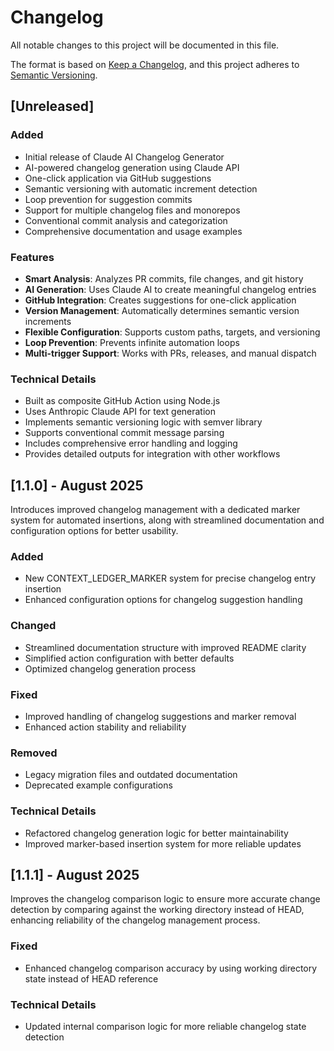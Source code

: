 # Changelog

All notable changes to this project will be documented in this file.

The format is based on [Keep a Changelog](https://keepachangelog.com/en/1.0.0/),
and this project adheres to [Semantic Versioning](https://semver.org/spec/v2.0.0.html).

## [Unreleased]

### Added

- Initial release of Claude AI Changelog Generator
- AI-powered changelog generation using Claude API
- One-click application via GitHub suggestions
- Semantic versioning with automatic increment detection
- Loop prevention for suggestion commits
- Support for multiple changelog files and monorepos
- Conventional commit analysis and categorization
- Comprehensive documentation and usage examples

### Features

- **Smart Analysis**: Analyzes PR commits, file changes, and git history
- **AI Generation**: Uses Claude AI to create meaningful changelog entries
- **GitHub Integration**: Creates suggestions for one-click application
- **Version Management**: Automatically determines semantic version increments
- **Flexible Configuration**: Supports custom paths, targets, and versioning
- **Loop Prevention**: Prevents infinite automation loops
- **Multi-trigger Support**: Works with PRs, releases, and manual dispatch

### Technical Details

- Built as composite GitHub Action using Node.js
- Uses Anthropic Claude API for text generation
- Implements semantic versioning logic with semver library
- Supports conventional commit message parsing
- Includes comprehensive error handling and logging
- Provides detailed outputs for integration with other workflows

## [1.1.0] - August 2025

Introduces improved changelog management with a dedicated marker system for automated insertions, along with streamlined documentation and configuration options for better usability.

### Added
- New CONTEXT_LEDGER_MARKER system for precise changelog entry insertion
- Enhanced configuration options for changelog suggestion handling

### Changed
- Streamlined documentation structure with improved README clarity
- Simplified action configuration with better defaults
- Optimized changelog generation process

### Fixed
- Improved handling of changelog suggestions and marker removal
- Enhanced action stability and reliability

### Removed
- Legacy migration files and outdated documentation
- Deprecated example configurations

### Technical Details
- Refactored changelog generation logic for better maintainability
- Improved marker-based insertion system for more reliable updates


## [1.1.1] - August 2025

Improves the changelog comparison logic to ensure more accurate change detection by comparing against the working directory instead of HEAD, enhancing reliability of the changelog management process.

### Fixed
- Enhanced changelog comparison accuracy by using working directory state instead of HEAD reference

### Technical Details
- Updated internal comparison logic for more reliable changelog state detection
<!-- Updated for AI processing at 2025-08-17T21:37:53.855Z -->


<!-- AI_APPEND_HERE -->
<!-- Updated for AI processing at 2025-08-19T14:08:56.727Z -->

<!-- Updated for AI processing at 2025-08-19T14:08:57.564Z -->
